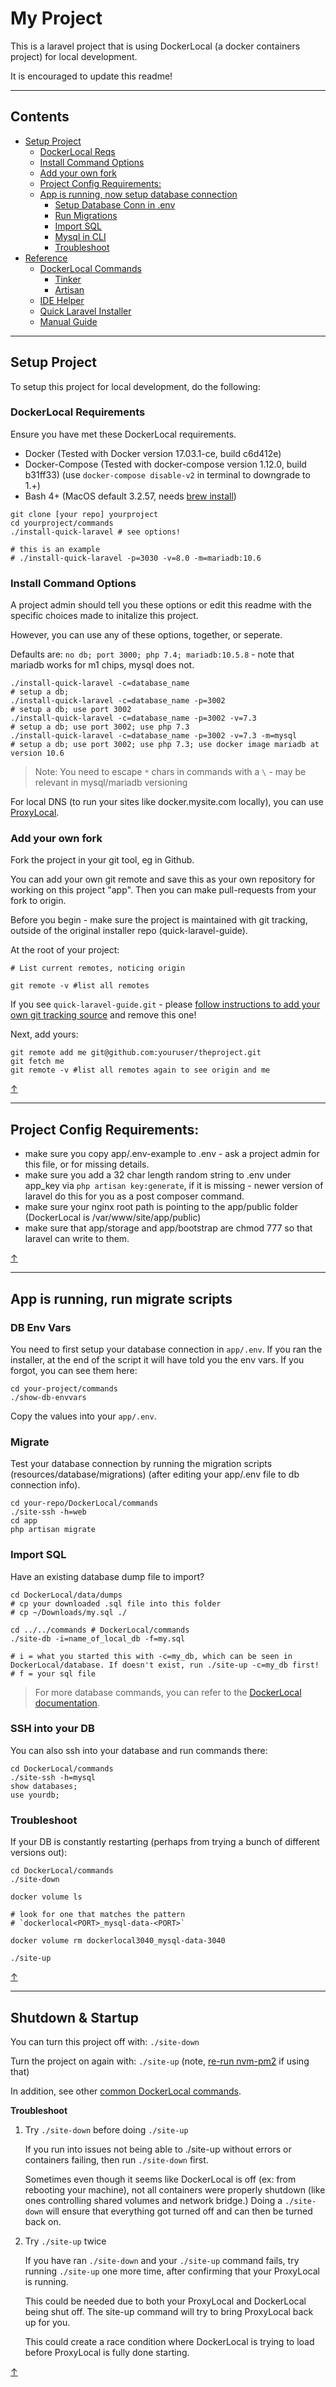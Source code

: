 # My Project

This is a laravel project that is using DockerLocal (a docker containers project) for local development.

It is encouraged to update this readme!

---

## Contents

- [Setup Project](#setup-project)
    - [DockerLocal Reqs](#dockerlocal-requirements)
    - [Install Command Options](#install-command-options)
    - [Add your own fork](#add-your-own-fork)
    - [Project Config Requirements:](#project-config-requirements)
    - [App is running, now setup database connection](#app-is-running-run-migrate-scripts)
        - [Setup Database Conn in .env](#db-env-vars)
        - [Run Migrations](#migrate)
        - [Import SQL](#import-sql)
        - [Mysql in CLI](#ssh-into-your-db)
        - [Troubleshoot](#troubleshoot-db-connection)
- [Reference](REFERENCE.md)
    - [DockerLocal Commands](REFERENCE.md#dockerlocal-commands)
        - [Tinker](REFERENCE.md#tinker)
        - [Artisan](REFERENCE.md#artisan)
    - [IDE Helper](REFERENCE.md#ide-helper-dev)
    - [Quick Laravel Installer](REFERENCE.md#quick-laravel-installer)
    - [Manual Guide](GUIDE.md)

---

## Setup Project

To setup this project for local development, do the following:

### DockerLocal Requirements

Ensure you have met these DockerLocal requirements.

- Docker (Tested with Docker version 17.03.1-ce, build c6d412e)
- Docker-Compose (Tested with docker-compose version 1.12.0, build b31ff33) (use `docker-compose disable-v2` in terminal to downgrade to 1.+)
- Bash 4+ (MacOS default 3.2.57, needs [brew install](https://github.com/amurrell/DockerLocal#update-bash-for-macos))

```
git clone [your repo] yourproject
cd yourproject/commands
./install-quick-laravel # see options!

# this is an example
# ./install-quick-laravel -p=3030 -v=8.0 -m=mariadb:10.6
```

### Install Command Options

A project admin should tell you these options or edit this readme with the specific choices made to initalize this project.

However, you can use any of these options, together, or seperate.

Defaults are: `no db; port 3000; php 7.4; mariadb:10.5.8` - note that mariadb works for m1 chips, mysql does not.

```
./install-quick-laravel -c=database_name                                    # setup a db;
./install-quick-laravel -c=database_name -p=3002                            # setup a db; use port 3002
./install-quick-laravel -c=database_name -p=3002 -v=7.3                     # setup a db; use port 3002; use php 7.3
./install-quick-laravel -c=database_name -p=3002 -v=7.3 -m=mysql            # setup a db; use port 3002; use php 7.3; use docker image mariadb at version 10.6
```

> Note: You need to escape `*` chars in commands with a `\` - may be relevant in mysql/mariadb versioning

For local DNS (to run your sites like docker.mysite.com locally), you can use [ProxyLocal](https://github.com/amurrell/ProxyLocal).

### Add your own fork

Fork the project in your git tool, eg in Github.

You can add your own git remote and save this as your own repository for working on this project "app". Then you can make pull-requests from your fork to origin.

Before you begin - make sure the project is maintained with git tracking, outside of the original installer repo (quick-laravel-guide).

At the root of your project:

```
# List current remotes, noticing origin

git remote -v #list all remotes
```

If you see `quick-laravel-guide.git` - please [follow instructions to add your own git tracking source](INSTALL-README.md#add-your-own-repo) and remove this one!

Next, add yours:

```
git remote add me git@github.com:youruser/theproject.git
git fetch me
git remote -v #list all remotes again to see origin and me
```

[↑](#contents)

---

## Project Config Requirements:

- make sure you copy app/.env-example to .env - ask a project admin for this file, or for missing details.
- make sure you add a 32 char length random string to .env under app_key via `php artisan key:generate`, if it is missing - newer version of laravel do this for you as a post composer command.
- make sure your nginx root path is pointing to the app/public folder (DockerLocal is /var/www/site/app/public)
- make sure that app/storage and app/bootstrap are chmod 777 so that laravel can write to them.

[↑](#contents)

---

## App is running, run migrate scripts

### DB Env Vars
You need to first setup your database connection in `app/.env`.
If you ran the installer, at the end of the script it will have told you the env vars. If you forgot, you can see them here:

```
cd your-project/commands
./show-db-envvars
```

Copy the values into your `app/.env`.

### Migrate

Test your database connection by running the migration scripts (resources/database/migrations) (after editing your app/.env file to db connection info).

```
cd your-repo/DockerLocal/commands
./site-ssh -h=web
cd app
php artisan migrate
```

### Import SQL

Have an existing database dump file to import?

```
cd DockerLocal/data/dumps
# cp your downloaded .sql file into this folder
# cp ~/Downloads/my.sql ./

cd ../../commands # DockerLocal/commands
./site-db -i=name_of_local_db -f=my.sql

# i = what you started this with -c=my_db, which can be seen in DockerLocal/database. If doesn't exist, run ./site-up -c=my_db first!
# f = your sql file
```

> For more database commands, you can refer to the [DockerLocal documentation](https://github.com/amurrell/DockerLocal#database-commands).

### SSH into your DB

You can also ssh into your database and run commands there:

```
cd DockerLocal/commands
./site-ssh -h=mysql
show databases;
use yourdb;
```

### Troubleshoot

If your DB is constantly restarting (perhaps from trying a bunch of different versions out):

```
cd DockerLocal/commands
./site-down

docker volume ls

# look for one that matches the pattern
# `dockerlocal<PORT>_mysql-data-<PORT>`

docker volume rm dockerlocal3040_mysql-data-3040

./site-up
```


[↑](#contents)

---

## Shutdown & Startup

You can turn this project off with: `./site-down`

Turn the project on again with: `./site-up` (note, [re-run nvm-pm2](https://github.com/amurrell/DockerLocal#dockerlocalecosystemconfigjs) if using that)

In addition, see other [common DockerLocal commands](REFERENCE.md#dockerlocal-commands).

**Troubleshoot**

1. Try `./site-down` before doing `./site-up`

    If you run into issues not being able to ./site-up without errors or containers failing, then run `./site-down` first.

    Sometimes even though it seems like DockerLocal is off (ex: from rebooting your machine), not all containers were properly shutdown (like ones controlling shared volumes and network bridge.) Doing a `./site-down` will ensure that everything got turned off and can then be turned back on.

2. Try `./site-up` twice

    If you have ran `./site-down` and your `./site-up` command fails, try running `./site-up` one more time, after confirming that your ProxyLocal is running.

    This could be needed due to both your ProxyLocal and DockerLocal being shut off. The site-up command will try to bring ProxyLocal back up for you.

    This could create a race condition where DockerLocal is trying to load before ProxyLocal is fully done starting.

[↑](#contents)
